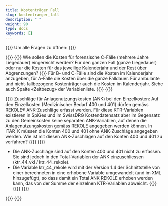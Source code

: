 ```yaml
---
title: Kostenträger Fall 
slug: kostentraeger_fall
description: " "
weight: 90
type: docs
keywords: []
---
```


{{<faqBlock>}}
Um alle Fragen zu öffnen: {{<collapsibleGroupCommand groupId="kostentraeger">}}

{{<numberedList>}}
{{<listItem>}}
Wie sollen die Kosten für forensische C-Fälle (mehrere Jahre Liegedauer) eingereicht werden? Für den ganzen Fall (ganze Liegedauer) oder nur die Kosten für das jeweilige Kalenderjahr und der Rest über Abgrenzungen?
{{<collapsibleBlock groupId="kostentraeger">}}
Für B- und C-Fälle sind die Kosten im Kalenderjahr anzugeben, für A-Fälle die Kosten über die ganze Falldauer. Für ambulante und nicht-fallbezogene Kostenträger auch die Kosten im Kalenderjahr. Siehe auch Spalte «Zeitbezug» der Variablenliste. 
{{</collapsibleBlock>}}
{{</listItem>}}

{{<listItem>}}
Zuschläge für Anlagenutzungskosten (ANK) bei den Einzelkosten:  Auf den Einzelkosten (Medizinischer Bedarf 400 und 401) dürfen gemäss REKOLE® ANK-Zuschläge erfasst werden. Für diese KTR-Variablen existieren in SpiGes und im SwissDRG Kostendatensatz aber im Gegensatz zu den Gemeinkosten keine separaten ANK-Variablen, auf denen die Anlagenutzungskosten gemäss REKOLE angegeben werden können. In ITAR_K müssen die Konten 400 und 401 ohne ANK-Zuschläge angegeben werden. Wie ist mit diesen ANK-Zuschlägen auf den Konten 400 und 401 zu verfahren?
{{<collapsibleBlock groupId="kostentraeger">}}
{{<markdown>}}
-	Die ANK-Zuschläge sind auf den Konten 400 und 401 nicht zu erfassen. Sie sind jedoch in den Total-Variablen der ANK einzuschliessen (ktr_44_vkl / ktr_44_rekole). 
-	Die Variable ktr_44_rekole wird mit der Version 1.4 der Schnittstelle von einer berechneten in eine erhobene Variable umgewandelt (und im XML hinzugefügt), so dass damit ein Total ANK REKOLE erhoben werden kann, das von der Summe der einzelnen KTR-Variablen abweicht. 
{{</markdown>}}
{{</collapsibleBlock>}}
{{</listItem>}}

{{</numberedList>}}
{{</faqBlock>}}